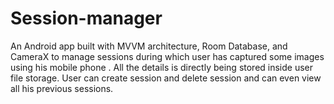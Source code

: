 # Session-manager
An Android app built with MVVM architecture, Room Database, and CameraX to manage sessions during which user has captured some images using his mobile phone . All the details is directly being stored inside user file storage. User can create session and delete session and can even view all his previous sessions.
